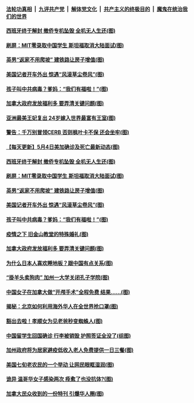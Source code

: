

####  [法轮功真相](../../../../basic/blob/master/README.md?t=05050531) &nbsp;|&nbsp; [九评共产党](../../../../9ping.md/blob/master/README.md?t=05050531) &nbsp;|&nbsp; [解体党文化](../../../../jtdwh.md/blob/master/README.md?t=05050531)  &nbsp;|&nbsp; [共产主义的终极目的](../../../../gczydzjmd.md/blob/master/README.md?t=05050531) &nbsp;|&nbsp; [魔鬼在统治我们的世界](../../../../mgztzwmdsj.md/blob/master/README.md?t=05050531) 

#### [西班牙终于解封 撤侨专机坠毁 全机无人生还(图)](../pages/p3/932068.md?t=05050531) 

#### [刷屏：MIT零录取中国学生 斯坦福取消大陆面试(图)](../pages/p3/932062.md?t=05050531) 

#### [英男“返家不用爬坡” 建铁路让房子增值(图)](../pages/p3/932060.md?t=05050531) 

#### [美国记者开车外出 惊遇“风滚草尘卷风”(图)](../pages/p3/932058.md?t=05050531) 

#### [孩子叫中共病毒？爹妈：“我们有福啦！”(图)](../pages/p3/932032.md?t=05050531) 

#### [加拿大政府发放福利多 要弄清关键问题(图)](../pages/p3/931962.md?t=05050531) 

#### [亚洲最美王妃复出 24岁嫁入世界最富有王室(图)](../pages/p3/932118.md?t=05050531) 

#### [警告：千万别冒领CERB 否则枫叶卡不保 还会坐牢(图)](../pages/p3/932117.md?t=05050531) 

#### [【每天更新】5月4日美加确诊及死亡最新动态(图)](../pages/p3/931800.md?t=05050531) 

#### [西班牙终于解封 撤侨专机坠毁 全机无人生还(图)](../pages/p3/932068.md?t=05050531) 

#### [刷屏：MIT零录取中国学生 斯坦福取消大陆面试(图)](../pages/p3/932062.md?t=05050531) 

#### [英男“返家不用爬坡” 建铁路让房子增值(图)](../pages/p3/932060.md?t=05050531) 

#### [美国记者开车外出 惊遇“风滚草尘卷风”(图)](../pages/p3/932058.md?t=05050531) 

#### [孩子叫中共病毒？爹妈：“我们有福啦！”(图)](../pages/p3/932032.md?t=05050531) 

#### [疫情之下 旧金山教堂的特殊婚礼(图)](../pages/p3/932034.md?t=05050531) 

#### [加拿大政府发放福利多 要弄清关键问题(图)](../pages/p3/931962.md?t=05050531) 

#### [为什么日本人喜欢睡地板？跟中国有点关系(图)](../pages/p3/931959.md?t=05050531) 

#### [“掛羊头卖狗肉” 加州一大学关闭孔子学院(图)](../pages/p3/931951.md?t=05050531) 

#### [中国女子在加拿大做“开颅手术”全程免费 结果……(图)](../pages/p3/931945.md?t=05050531) 

#### [揭秘：北京如何利用海外华人在全世界抢口罩(图)](../pages/p3/931946.md?t=05050531) 

#### [豁出去啦！孝顺女为见老爸秒变蜘蛛人(图)](../pages/p3/931932.md?t=05050531) 

#### [中国留学生回国确诊 行李被销毁 护照签证全没了(组图)](../pages/p3/931854.md?t=05050531) 

#### [加州政府将为居家避疫低收入老人免费提供一日三餐(图)](../pages/p3/931824.md?t=05050531) 

#### [美国七旬老农民的一个举动 让网民眼眶湿润(图)](../pages/p3/931822.md?t=05050531) 

#### [诡异 温哥华女子感染两次 痊愈了也没抗体?(图)](../pages/p3/931814.md?t=05050531) 

#### [加拿大民众收到的一份特刊 引爆华人圈(图)](../pages/p3/931744.md?t=05050531) 

